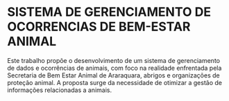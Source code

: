 # SISTEMA DE GERENCIAMENTO DE OCORRENCIAS DE BEM-ESTAR ANIMAL
Este trabalho propõe o desenvolvimento de um sistema de gerenciamento de dados e ocorrências de animais, com foco na realidade enfrentada pela Secretaria de Bem Estar Animal de Araraquara, abrigos e organizações de proteção animal. A proposta surge da necessidade de otimizar a gestão de informações relacionadas a animais. 
